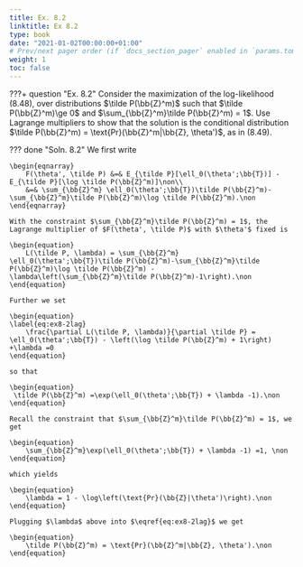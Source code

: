 ```yaml
---
title: Ex. 8.2
linktitle: Ex 8.2
type: book
date: "2021-01-02T00:00:00+01:00"
# Prev/next pager order (if `docs_section_pager` enabled in `params.toml`)
weight: 1
toc: false
---
```


???+ question "Ex. 8.2"
    Consider the maximization of the log-likelihood (8.48), over distributions $\tilde P(\bb{Z}^m)$ such that $\tilde P(\bb{Z}^m)\ge 0$ and $\sum_{\bb{Z}^m}\tilde P(\bb{Z}^m) = 1$. Use Lagrange multipliers to show that the solution is the conditional distribution $\tilde P(\bb{Z}^m) = \text{Pr}(\bb{Z}^m|\bb{Z}, \theta')$, as in (8.49).

??? done "Soln. 8.2"
    We first write
	
    \begin{eqnarray}
		F(\theta', \tilde P) &=& E_{\tilde P}[\ell_0(\theta';\bb{T})] - E_{\tilde P}[\log \tilde P(\bb{Z}^m)]\non\\
		&=& \sum_{\bb{Z}^m} \ell_0(\theta';\bb{T})\tilde P(\bb{Z}^m)-\sum_{\bb{Z}^m}\tilde P(\bb{Z}^m)\log \tilde P(\bb{Z}^m).\non
	\end{eqnarray}
	
    With the constraint $\sum_{\bb{Z}^m}\tilde P(\bb{Z}^m) = 1$, the Lagrange multiplier of $F(\theta', \tilde P)$ with $\theta'$ fixed is
	
    \begin{equation}
		L(\tilde P, \lambda) = \sum_{\bb{Z}^m} \ell_0(\theta';\bb{T})\tilde P(\bb{Z}^m)-\sum_{\bb{Z}^m}\tilde P(\bb{Z}^m)\log \tilde P(\bb{Z}^m) - \lambda\left(\sum_{\bb{Z}^m}\tilde P(\bb{Z}^m)-1\right).\non
	\end{equation}

	Further we set
	
    \begin{equation}
	\label{eq:ex8-2lag}
		\frac{\partial L(\tilde P, \lambda)}{\partial \tilde P} = \ell_0(\theta';\bb{T}) - \left(\log \tilde P(\bb{Z}^m) + 1\right) +\lambda =0
	\end{equation}
	
    so that
	
    \begin{equation}
	 \tilde P(\bb{Z}^m) =\exp(\ell_0(\theta';\bb{T}) + \lambda -1).\non 
	\end{equation}
	
    Recall the constraint that $\sum_{\bb{Z}^m}\tilde P(\bb{Z}^m) = 1$, we get
	
    \begin{equation}
		\sum_{\bb{Z}^m}\exp(\ell_0(\theta';\bb{T}) + \lambda -1) =1, \non
	\end{equation}
	
    which yields
	
    \begin{equation}
		\lambda = 1 - \log\left(\text{Pr}(\bb{Z}|\theta')\right).\non
	\end{equation}
	
    Plugging $\lambda$ above into $\eqref{eq:ex8-2lag}$ we get
	
    \begin{equation}
		\tilde P(\bb{Z}^m) = \text{Pr}(\bb{Z}^m|\bb{Z}, \theta').\non
	\end{equation}